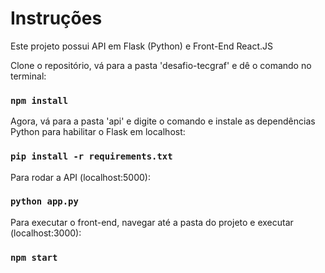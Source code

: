 # Instruções

Este projeto possui API em Flask (Python) e Front-End React.JS

Clone o repositório, vá para a pasta 'desafio-tecgraf' e dê o comando no terminal:

### `npm install`

Agora, vá para a pasta 'api' e digite o comando e instale as dependências Python para habilitar o Flask em localhost:

### `pip install -r requirements.txt`

Para rodar a API (localhost:5000):

### `python app.py`

Para executar o front-end, navegar até a pasta do projeto e executar (localhost:3000):

### `npm start`
